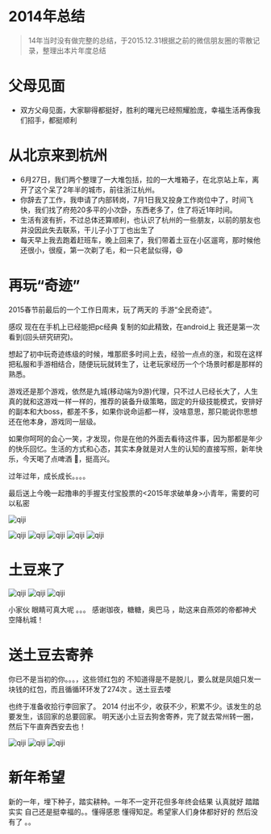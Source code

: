 # 2014年总结
> 14年当时没有做完整的总结，于2015.12.31根据之前的微信朋友圈的零散记录，整理出本片年度总结


# 父母见面
* 双方父母见面，大家聊得都挺好，胜利的曙光已经照耀脸庞，幸福生活再像我们招手，都挺顺利

# 从北京来到杭州
* 6月27日，我们两个整理了一大堆包括，拉的一大堆箱子，在北京站上车，离开了这个呆了2年半的城市，前往浙江杭州。
* 你辞去了工作，我申请了内部转岗，7月1日我又投身工作岗位中了，时间飞快，我们找了府苑20多平的小次卧，东西老多了，住了将近1年时间。
* 生活有波有折，不过总体还算顺利，也认识了杭州的一些朋友，以前的朋友也并没因此失去联系，干儿子小丁丁也出生了
* 每天早上我去跑着赶班车，晚上回来了，我们带着土豆在小区遛弯，那时候他还很小，很瘦，第一次剃了毛，和一只老鼠似得，😄

# 再玩“奇迹”
2015春节前最后的一个工作日周末，玩了两天的 手游“全民奇迹”。

感叹 现在在手机上已经能把pc经典 复制的如此精致，在android上 我还是第一次看到(回头研究研究)。

想起了初中玩奇迹练级的时候，堆那麽多时间上去，经验一点点的涨，和现在这样把私服和手游相结合，随便玩玩就转生了，让老玩家经历一个个场景时都是那样的熟悉。

游戏还是那个游戏，依然是九城(移动端为9游)代理，只不过人已经长大了，人生真的就和这游戏一样一样的，推荐的装备升级策略，固定的升级技能模式，安排好的副本和大boss，都差不多，如果你说命运都一样，没啥意思，那只能说你思想还在他本身，游戏同一层级。

如果你呵呵的会心一笑，才发现，你是在他的外面去看待这件事，因为那都是年少的快乐回忆。生活的方式和心态，其实本身就是对人生的认知的直接写照，新年快乐，今天喝了点啤酒 🍺，挺高兴。

过年过年，成长成长。。。。

最后送上今晚一起撸串的手握支付宝股票的<2015年求破单身>小青年，需要的可以私密

![qiji](https://github.com/yipengmu/YearStone/blob/master/pics/IMG_0128.JPG)

![qiji](https://github.com/yipengmu/YearStone/blob/master/pics/IMG_0129.JPG)
![qiji](https://github.com/yipengmu/YearStone/blob/master/pics/IMG_0130.JPG)
![qiji](https://github.com/yipengmu/YearStone/blob/master/pics/IMG_0131.JPG)
![qiji](https://github.com/yipengmu/YearStone/blob/master/pics/IMG_0132.JPG)
![qiji](https://github.com/yipengmu/YearStone/blob/master/pics/IMG_0133.JPG)

# 土豆来了
![qiji](https://github.com/yipengmu/YearStone/blob/master/pics/IMG_0136.JPG)
![qiji](https://github.com/yipengmu/YearStone/blob/master/pics/IMG_0137.JPG)
![qiji](https://github.com/yipengmu/YearStone/blob/master/pics/IMG_0138.JPG)


小家伙 眼睛可真大呢 。。。
感谢珈夜，糖糖，奥巴马 ，助这来自燕郊的帝都神犬空降杭城！

# 送土豆去寄养

你已不是当初的你。。。，这些领红包的 不知道得是不是脱儿，要么就是凤姐只发一块钱的红包，而且循循环环发了274次  。送土豆去喽

也终于准备收拾行李回家了。
2014 付出不少，收获不少，积累不少。该发生的总要发生，该回家的总要回家。
明天送小土豆去狗舍寄养，完了就去常州转一圈，然后下午直奔西安去也！

![qiji](https://github.com/yipengmu/YearStone/blob/master/pics/IMG_0125.JPG)
![qiji](https://github.com/yipengmu/YearStone/blob/master/pics/IMG_0126.JPG)
![qiji](https://github.com/yipengmu/YearStone/blob/master/pics/IMG_0127.JPG)

# 新年希望
新的一年，埋下种子，踏实耕种。一年不一定开花但多年终会结果  认真就好 踏踏实实 自己还是挺幸福的。。懂得感恩 懂得知足。希望家人们身体都好好的 然后没有了 。。